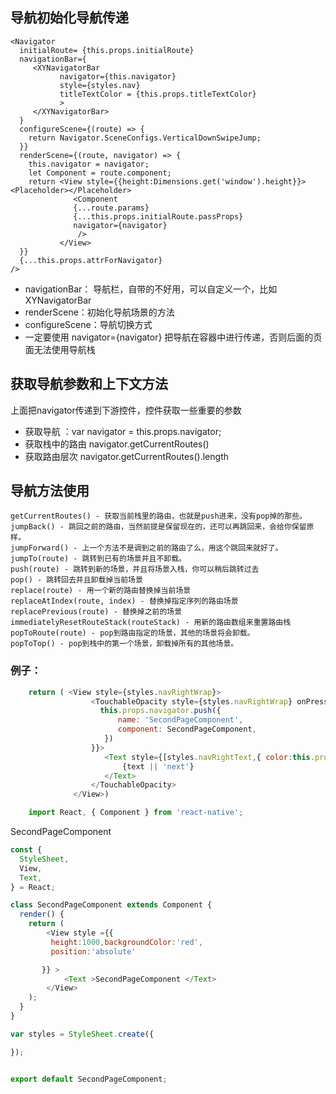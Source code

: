 ##  导航初始化导航传递

````
<Navigator
  initialRoute= {this.props.initialRoute} 
  navigationBar={
     <XYNavigatorBar
           navigator={this.navigator} 
           style={styles.nav}
           titleTextColor = {this.props.titleTextColor}
           >
     </XYNavigatorBar>
  }
  configureScene={(route) => {
    return Navigator.SceneConfigs.VerticalDownSwipeJump;
  }}
  renderScene={(route, navigator) => {
    this.navigator = navigator;
    let Component = route.component;
    return <View style={{height:Dimensions.get('window').height}}><Placeholder></Placeholder>
              <Component 
              {...route.params} 
              {...this.props.initialRoute.passProps} 
              navigator={navigator}
               />
           </View>
  }} 
  {...this.props.attrForNavigator}
/>
````

-  navigationBar： 导航栏，自带的不好用，可以自定义一个，比如XYNavigatorBar
-  renderScene：初始化导航场景的方法
-  configureScene：导航切换方式
-  一定要使用 navigator={navigator} 把导航在容器中进行传递，否则后面的页面无法使用导航栈

##  获取导航参数和上下文方法

上面把navigator传递到下游控件，控件获取一些重要的参数

-  获取导航 ：var navigator = this.props.navigator;
-  获取栈中的路由 navigator.getCurrentRoutes()
-  获取路由层次 navigator.getCurrentRoutes().length

##  导航方法使用

````
getCurrentRoutes() - 获取当前栈里的路由，也就是push进来，没有pop掉的那些。
jumpBack() - 跳回之前的路由，当然前提是保留现在的，还可以再跳回来，会给你保留原样。
jumpForward() - 上一个方法不是调到之前的路由了么，用这个跳回来就好了。
jumpTo(route) - 跳转到已有的场景并且不卸载。
push(route) - 跳转到新的场景，并且将场景入栈，你可以稍后跳转过去
pop() - 跳转回去并且卸载掉当前场景
replace(route) - 用一个新的路由替换掉当前场景
replaceAtIndex(route, index) - 替换掉指定序列的路由场景
replacePrevious(route) - 替换掉之前的场景
immediatelyResetRouteStack(routeStack) - 用新的路由数组来重置路由栈
popToRoute(route) - pop到路由指定的场景，其他的场景将会卸载。
popToTop() - pop到栈中的第一个场景，卸载掉所有的其他场景。

````
###  例子：

````javascript
	return ( <View style={styles.navRightWrap}>
              	  <TouchableOpacity style={styles.navRightWrap} onPress={() => {
              	  	this.props.navigator.push({
	              	  	name: 'SecondPageComponent',
	              	  	component: SecondPageComponent,
              	 	 })
              	  }}>
                  	 <Text style={[styles.navRightText,{ color:this.props.btnTextColor || navStyle.nav_fontColor }]}>
                  	 	 {text || 'next'}
                  	 </Text>
                  </TouchableOpacity>
	          </View>)

	import React, { Component } from 'react-native';
````

SecondPageComponent

````javascript
const {
  StyleSheet,
  View,
  Text,
} = React;

class SecondPageComponent extends Component {
  render() {
    return (
     	<View style ={{
         height:1000,backgroundColor:'red',
         position:'absolute'

       }} >
     	    <Text >SecondPageComponent </Text>
     	</View>
    );
  }
}

var styles = StyleSheet.create({

});


export default SecondPageComponent;
````

